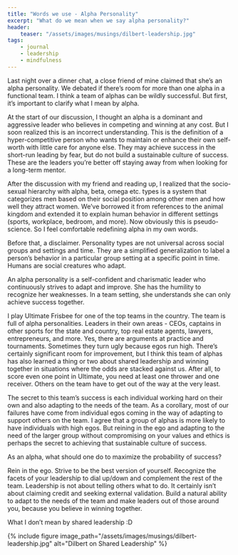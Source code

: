 ```yaml
---
title: "Words we use - Alpha Personality"
excerpt: "What do we mean when we say alpha personality?"
header:
    teaser: "/assets/images/musings/dilbert-leadership.jpg"
tags:
    - journal
    - leadership
    - mindfulness
---
```

Last night over a dinner chat, a close friend of mine claimed that she’s an alpha personality. We debated if there’s room for more than one alpha in a functional team. I think a team of alphas can be wildly successful. But first, it’s important to clarify what I mean by alpha.

At the start of our discussion, I thought an alpha is a dominant and aggressive leader who believes in competing and winning at any cost. But I soon realized this is an incorrect understanding. This is the definition of a hyper-competitive person who wants to maintain or enhance their own self-worth with little care for anyone else. They may achieve success in the short-run leading by fear, but do not build a sustainable culture of success. These are the leaders you’re better off staying away from when looking for a long-term mentor.

After the discussion with my friend and reading up, I realized that the socio-sexual hierarchy with alpha, beta, omega etc. types is a system that categorizes men based on their social position among other men and how well they attract women. We’ve borrowed it from references to the animal kingdom and extended it to explain human behavior in different settings (sports, workplace, bedroom, and more). Now obviously this is pseudo-science. So I feel comfortable redefining alpha in my own words.

Before that, a disclaimer. Personality types are not universal across social groups and settings and time. They are a simplified generalization to label a person’s behavior in a particular group setting at a specific point in time. Humans are social creatures who adapt.

An alpha personality is a self-confident and charismatic leader who continuously strives to adapt and improve. She has the humility to recognize her weaknesses. In a team setting, she understands she can only achieve success together.

I play Ultimate Frisbee for one of the top teams in the country. The team is full of alpha personalities. Leaders in their own areas - CEOs, captains in other sports for the state and country, top real estate agents, lawyers, entrepreneurs, and more. Yes, there are arguments at practice and tournaments. Sometimes they turn ugly because egos run high. There’s certainly significant room for improvement, but I think this team of alphas has also learned a thing or two about shared leadership and winning together in situations where the odds are stacked against us. After all, to score even one point in Ultimate, you need at least one thrower and one receiver. Others on the team have to get out of the way at the very least.

The secret to this team’s success is each individual working hard on their own and also adapting to the needs of the team. As a corollary, most of our failures have come from individual egos coming in the way of adapting to support others on the team. I agree that a group of alphas is more likely to have individuals with high egos. But reining in the ego and adapting to the need of the larger group without compromising on your values and ethics is perhaps the secret to achieving that sustainable culture of success.

As an alpha, what should one do to maximize the probability of success? 

Rein in the ego. Strive to be the best version of yourself. Recognize the facets of your leadership to dial up/down and complement the rest of the team. Leadership is not about telling others what to do. It certainly isn’t about claiming credit and seeking external validation. Build a natural ability to adapt to the needs of the team and make leaders out of those around you, because you believe in winning together.

What I don’t mean by shared leadership :D

{% include figure image_path="/assets/images/musings/dilbert-leadership.jpg" alt="Dilbert on Shared Leadership" %}
